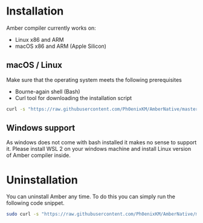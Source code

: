 # Installation

Amber compiler currently works on:
- Linux x86 and ARM
- macOS x86 and ARM (Apple Silicon)

## macOS / Linux

Make sure that the operating system meets the following prerequisites

- Bourne-again shell (Bash)
- Curl tool for downloading the installation script

```sh
curl -s "https://raw.githubusercontent.com/Ph0enixKM/AmberNative/master/setup/install.sh" | $(echo /bin/bash)
```

## Windows support

As windows does not come with bash installed it makes no sense to support it. Please install WSL 2 on your windows machine and install Linux version of Amber compiler inside.

# Uninstallation

You can uninstall Amber any time. To do this you can simply run the following code snippet.

```sh
sudo curl -s "https://raw.githubusercontent.com/Ph0enixKM/AmberNative/master/setup/uninstall.sh" | $(echo /bin/bash)
```



